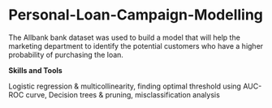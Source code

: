 # Personal-Loan-Campaign-Modelling
The Allbank bank dataset was used to build a model that will help the marketing department to identify the potential customers who have a higher probability of purchasing the loan.

**Skills and Tools**

Logistic regression & multicollinearity, finding optimal threshold using AUC-ROC curve, Decision trees & pruning, misclassification analysis
